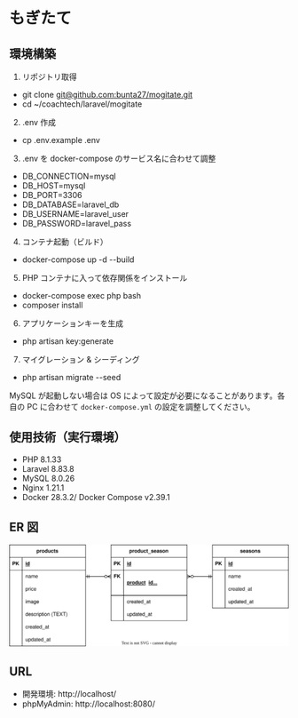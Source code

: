 # もぎたて

## 環境構築
1. リポジトリ取得
- git clone [git@github.com:bunta27/mogitate.git](https://github.com/bunta27/mogitate.git)
- cd ~/coachtech/laravel/mogitate

2. .env 作成
- cp .env.example .env

3. .env を docker-compose のサービス名に合わせて調整
- DB_CONNECTION=mysql
- DB_HOST=mysql
- DB_PORT=3306
- DB_DATABASE=laravel_db
- DB_USERNAME=laravel_user
- DB_PASSWORD=laravel_pass

4. コンテナ起動（ビルド）
- docker-compose up -d --build

5. PHP コンテナに入って依存関係をインストール
- docker-compose exec php bash
- composer install

6. アプリケーションキーを生成
- php artisan key:generate

7. マイグレーション & シーディング
- php artisan migrate --seed

MySQL が起動しない場合は OS によって設定が必要になることがあります。各自の PC に合わせて `docker-compose.yml` の設定を調整してください。

## 使用技術（実行環境）
- PHP 8.1.33
- Laravel 8.83.8
- MySQL 8.0.26
- Nginx 1.21.1
- Docker 28.3.2/ Docker Compose v2.39.1

## ER 図
<img src="docs/ER.svg" alt="ER図" width="700">

## URL
- 開発環境: http://localhost/
- phpMyAdmin: http://localhost:8080/
